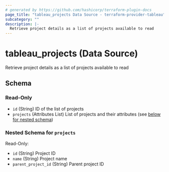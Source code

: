 ```yaml
---
# generated by https://github.com/hashicorp/terraform-plugin-docs
page_title: "tableau_projects Data Source - terraform-provider-tableau"
subcategory: ""
description: |-
  Retrieve project details as a list of projects available to read
---
```


# tableau_projects (Data Source)

Retrieve project details as a list of projects available to read



<!-- schema generated by tfplugindocs -->
## Schema

### Read-Only

- `id` (String) ID of the list of projects
- `projects` (Attributes List) List of projects and their attributes (see [below for nested schema](#nestedatt--projects))

<a id="nestedatt--projects"></a>
### Nested Schema for `projects`

Read-Only:

- `id` (String) Project ID
- `name` (String) Project name
- `parent_project_id` (String) Parent project ID
